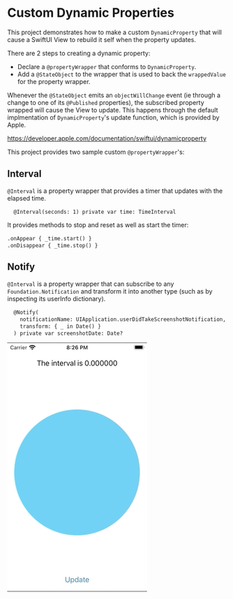 # Custom Dynamic Properties

This project demonstrates how to make a custom `DynamicProperty` that will cause a SwiftUI View to rebuild it self when the property updates.

There are 2 steps to creating a dynamic property:  
  * Declare a `@propertyWrapper` that conforms to `DynamicProperty`.
  * Add a `@StateObject` to the wrapper that is used to back the `wrappedValue` for the property wrapper.

Whenever the `@StateObject` emits an `objectWillChange` event (ie through a change to one of its `@Published` properties), the subscribed property wrapped will cause the View to update.  This happens through the default implmentation of `DynamicProperty`'s update function, which is provided by Apple.

https://developer.apple.com/documentation/swiftui/dynamicproperty

This project provides two sample custom `@propertyWrapper`'s:

## Interval

`@Interval` is a property wrapper that provides a timer that updates with the elapsed time.
  ```
    @Interval(seconds: 1) private var time: TimeInterval
  ```
It provides methods to stop and reset as well as start the timer:
```
.onAppear { _time.start() }
.onDisappear { _time.stop() }
```

## Notify
`@Interval` is a property wrapper that can subscribe to any `Foundation.Notification` and transform it into another type (such as by inspecting its userInfo dictionary).
```
  @Notify(
    notificationName: UIApplication.userDidTakeScreenshotNotification,
    transform: { _ in Date() }
  ) private var screenshotDate: Date?
```

![image](./preview.gif "Preview")